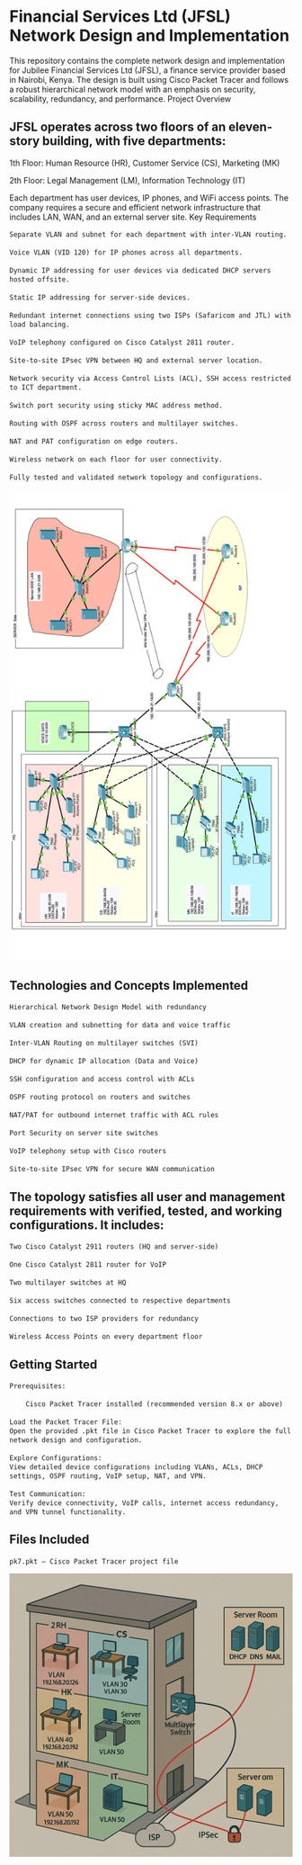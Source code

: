 # Financial Services Ltd (JFSL) Network Design and Implementation

This repository contains the complete network design and implementation for Jubilee Financial Services Ltd (JFSL), a finance service provider based in Nairobi, Kenya. The design is built using Cisco Packet Tracer and follows a robust hierarchical network model with an emphasis on security, scalability, redundancy, and performance.
Project Overview



## JFSL operates across two floors of an eleven-story building, with five departments:

   1th Floor: Human Resource (HR), Customer Service (CS), Marketing (MK)

   2th Floor: Legal Management (LM), Information Technology (IT)

Each department has user devices, IP phones, and WiFi access points. The company requires a secure and efficient network infrastructure that includes LAN, WAN, and an external server site.
Key Requirements

    Separate VLAN and subnet for each department with inter-VLAN routing.

    Voice VLAN (VID 120) for IP phones across all departments.

    Dynamic IP addressing for user devices via dedicated DHCP servers hosted offsite.

    Static IP addressing for server-side devices.

    Redundant internet connections using two ISPs (Safaricom and JTL) with load balancing.

    VoIP telephony configured on Cisco Catalyst 2811 router.

    Site-to-site IPsec VPN between HQ and external server location.

    Network security via Access Control Lists (ACL), SSH access restricted to ICT department.

    Switch port security using sticky MAC address method.

    Routing with OSPF across routers and multilayer switches.

    NAT and PAT configuration on edge routers.

    Wireless network on each floor for user connectivity.

    Fully tested and validated network topology and configurations.



![Netzwerkdiagramm](ciscopic7.png) 




## Technologies and Concepts Implemented

    Hierarchical Network Design Model with redundancy

    VLAN creation and subnetting for data and voice traffic

    Inter-VLAN Routing on multilayer switches (SVI)

    DHCP for dynamic IP allocation (Data and Voice)

    SSH configuration and access control with ACLs

    OSPF routing protocol on routers and switches

    NAT/PAT for outbound internet traffic with ACL rules

    Port Security on server site switches

    VoIP telephony setup with Cisco routers

    Site-to-site IPsec VPN for secure WAN communication



## The topology satisfies all user and management requirements with verified, tested, and working configurations. It includes:

    Two Cisco Catalyst 2911 routers (HQ and server-side)

    One Cisco Catalyst 2811 router for VoIP

    Two multilayer switches at HQ

    Six access switches connected to respective departments

    Connections to two ISP providers for redundancy

    Wireless Access Points on every department floor

## Getting Started

    Prerequisites:

        Cisco Packet Tracer installed (recommended version 8.x or above)

    Load the Packet Tracer File:
    Open the provided .pkt file in Cisco Packet Tracer to explore the full network design and configuration.

    Explore Configurations:
    View detailed device configurations including VLANs, ACLs, DHCP settings, OSPF routing, VoIP setup, NAT, and VPN.

    Test Communication:
    Verify device connectivity, VoIP calls, internet access redundancy, and VPN tunnel functionality.

## Files Included

    pk7.pkt — Cisco Packet Tracer project file

![Netzwerkdiagramm](ccccs.png)
